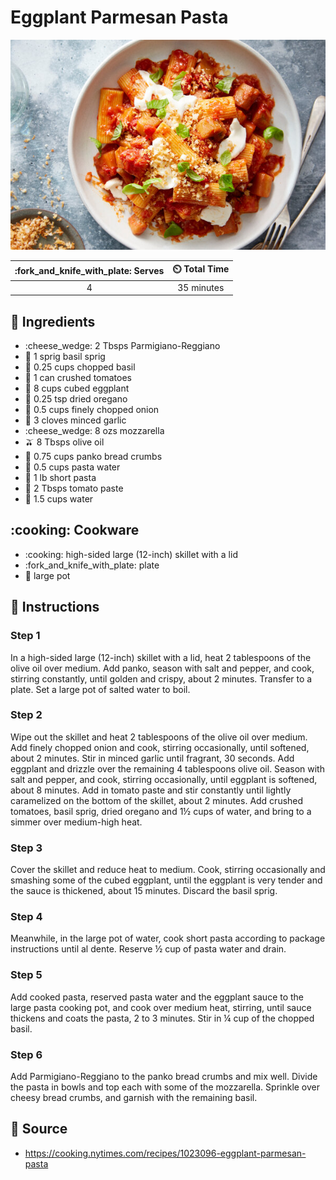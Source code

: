 # Eggplant Parmesan Pasta

![](../assets/images/eggplant-parmesan-pasta.jpg)

| :fork_and_knife_with_plate: Serves | :timer_clock: Total Time |
|:------:|:----------:|
| 4      | 35 minutes |

## :salt: Ingredients

- :cheese_wedge: 2 Tbsps Parmigiano-Reggiano
- :herb: 1 sprig basil sprig
- :seedling: 0.25 cups chopped basil
- :canned_food: 1 can crushed tomatoes
- :eggplant: 8 cups cubed eggplant
- :herb: 0.25 tsp dried oregano
- :onion: 0.5 cups finely chopped onion
- :garlic: 3 cloves minced garlic
- :cheese_wedge: 8 ozs mozzarella
- :olive: 8 Tbsps olive oil
- :bread: 0.75 cups panko bread crumbs
- :cup_with_straw: 0.5 cups pasta water
- :spaghetti: 1 lb short pasta
- :tomato: 2 Tbsps tomato paste
- :cup_with_straw: 1.5 cups water

## :cooking: Cookware

- :cooking: high-sided large (12-inch) skillet with a lid
- :fork_and_knife_with_plate: plate
- :stew: large pot

## :pencil: Instructions

### Step 1

In a high-sided large (12-inch) skillet with a lid, heat 2 tablespoons of the olive oil over medium. Add panko, season with salt and pepper, and cook, stirring constantly, until golden and crispy, about 2 minutes. Transfer to a plate. Set a large pot of salted water to boil.

### Step 2

Wipe out the skillet and heat 2 tablespoons of the olive oil over medium. Add finely chopped onion and cook, stirring occasionally, until softened, about 2 minutes. Stir in minced garlic until fragrant, 30 seconds. Add eggplant and drizzle over the remaining 4 tablespoons olive oil. Season with salt and pepper, and cook, stirring occasionally, until eggplant is softened, about 8 minutes. Add in tomato paste and stir constantly until lightly caramelized on the bottom of the skillet, about 2 minutes. Add crushed tomatoes, basil sprig, dried oregano and 1½ cups of water, and bring to a simmer over medium-high heat.

### Step 3

Cover the skillet and reduce heat to medium. Cook, stirring occasionally and smashing some of the cubed eggplant, until the eggplant is very tender and the sauce is thickened, about 15 minutes. Discard the basil sprig.

### Step 4

Meanwhile, in the large pot of water, cook short pasta according to package instructions until al dente. Reserve ½ cup of pasta water and drain.

### Step 5

Add cooked pasta, reserved pasta water and the eggplant sauce to the large pasta cooking pot, and cook over medium heat, stirring, until sauce thickens and coats the pasta, 2 to 3 minutes. Stir in ¼ cup of the chopped basil.

### Step 6

Add Parmigiano-Reggiano to the panko bread crumbs and mix well. Divide the pasta in bowls and top each with some of the mozzarella. Sprinkle over cheesy bread crumbs, and garnish with the remaining basil.

## :link: Source
- https://cooking.nytimes.com/recipes/1023096-eggplant-parmesan-pasta
